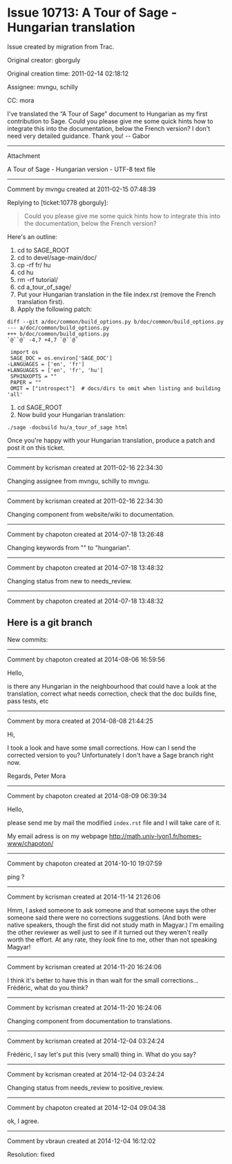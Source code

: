 # Issue 10713: A Tour of Sage - Hungarian translation

Issue created by migration from Trac.

Original creator: gborguly

Original creation time: 2011-02-14 02:18:12

Assignee: mvngu, schilly

CC:  mora

I've translated the “A Tour of Sage” document to Hungarian as my first contribution to Sage. Could you please give me some quick hints how to integrate this into the documentation, below the French version?
I don't need very detailed guidance. Thank you! -- Gabor


---

Attachment

A Tour of Sage - Hungarian version - UTF-8 text file


---

Comment by mvngu created at 2011-02-15 07:48:39

Replying to [ticket:10778 gborguly]:
> Could you please give me some quick hints how to integrate this into the documentation, below the French version?

Here's an outline:

 1. cd to SAGE_ROOT
 1. cd to devel/sage-main/doc/
 1. cp -rf fr/ hu
 1. cd hu
 1. rm -rf tutorial/
 1. cd a_tour_of_sage/
 1. Put your Hungarian translation in the file index.rst (remove the French translation first).
 1. Apply the following patch:

```
diff --git a/doc/common/build_options.py b/doc/common/build_options.py
--- a/doc/common/build_options.py
+++ b/doc/common/build_options.py
`@``@` -4,7 +4,7 `@``@`
 
 import os
 SAGE_DOC = os.environ['SAGE_DOC']
-LANGUAGES = ['en', 'fr']
+LANGUAGES = ['en', 'fr', 'hu']
 SPHINXOPTS = ""
 PAPER = ""
 OMIT = ["introspect"]  # docs/dirs to omit when listing and building 'all'
```

 1. cd SAGE_ROOT
 1. Now build your Hungarian translation:

```
./sage -docbuild hu/a_tour_of_sage html
```


Once you're happy with your Hungarian translation, produce a patch and post it on this ticket.


---

Comment by kcrisman created at 2011-02-16 22:34:30

Changing assignee from mvngu, schilly to mvngu.


---

Comment by kcrisman created at 2011-02-16 22:34:30

Changing component from website/wiki to documentation.


---

Comment by chapoton created at 2014-07-18 13:26:48

Changing keywords from "" to "hungarian".


---

Comment by chapoton created at 2014-07-18 13:48:32

Changing status from new to needs_review.


---

Comment by chapoton created at 2014-07-18 13:48:32

Here is a git branch
----
New commits:


---

Comment by chapoton created at 2014-08-06 16:59:56

Hello,

is there any Hungarian in the neighbourhood that could have a look at the translation, correct what needs correction, check that the doc builds fine, pass tests, etc


---

Comment by mora created at 2014-08-08 21:44:25

Hi,

 I took a look and have some small corrections. How can I send the corrected version to you? Unfortunately I don't have a Sage branch right now.

 Regards,
  Peter Mora


---

Comment by chapoton created at 2014-08-09 06:39:34

Hello,

please send me by mail the modified `index.rst` file and I will take care of it.

My email adress is on my webpage http://math.univ-lyon1.fr/homes-www/chapoton/


---

Comment by chapoton created at 2014-10-10 19:07:59

ping ?


---

Comment by kcrisman created at 2014-11-14 21:26:06

Hmm, I asked someone to ask someone and that someone says the other someone said there were no corrections suggestions.   (And both were native speakers, though the first did not study math in Magyar.)  I'm emailing the other reviewer as well just to see if it turned out they weren't really worth the effort.  At any rate, they _look_ fine to me, other than not speaking Magyar!


---

Comment by kcrisman created at 2014-11-20 16:24:06

I think it's better to have this in than wait for the small corrections... Frédéric, what do you think?


---

Comment by kcrisman created at 2014-11-20 16:24:06

Changing component from documentation to translations.


---

Comment by kcrisman created at 2014-12-04 03:24:24

Frédéric, I say let's put this (very small) thing in.  What do you say?


---

Comment by kcrisman created at 2014-12-04 03:24:24

Changing status from needs_review to positive_review.


---

Comment by chapoton created at 2014-12-04 09:04:38

ok, I agree.


---

Comment by vbraun created at 2014-12-04 16:12:02

Resolution: fixed
